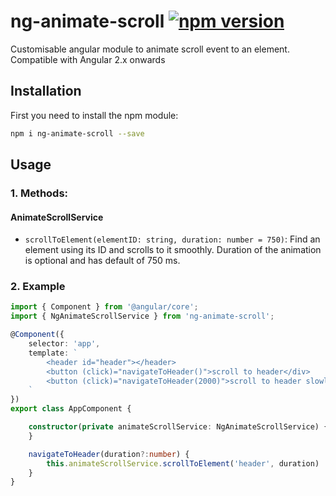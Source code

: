 # ng-animate-scroll [![npm version](https://img.shields.io/npm/v/ng-animate-scroll.svg)](https://www.npmjs.com/package/ng-animate-scroll)
Customisable angular module to animate scroll event to an element. Compatible with Angular 2.x onwards

## Installation

First you need to install the npm module:

```sh
npm i ng-animate-scroll --save
```

## Usage

### 1. Methods:
#### AnimateScrollService
- `scrollToElement(elementID: string, duration: number = 750)`: Find an element using its ID and scrolls to it smoothly. Duration of the animation is optional and has default of 750 ms.

### 2. Example

```ts
import { Component } from '@angular/core';
import { NgAnimateScrollService } from 'ng-animate-scroll';

@Component({
    selector: 'app',
    template: `
        <header id="header"></header>
        <button (click)="navigateToHeader()">scroll to header</div>
        <button (click)="navigateToHeader(2000)">scroll to header slowly</div>
    `
})
export class AppComponent {

    constructor(private animateScrollService: NgAnimateScrollService) {
    }

    navigateToHeader(duration?:number) {
        this.animateScrollService.scrollToElement('header', duration)
    }
}
```